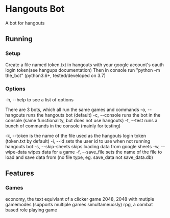 # Hangouts Bot

A bot for hangouts

## Running

### Setup

Create a file named token.txt in hangouts with your google account's oauth login token(see hangups documentation)
Then in console run "python -m the_bot" (python3.6+, tested/developed on 3.7)

### Options

-h, --help to see a list of options

There are 3 bots, which all run the same games and commands
-o, --hangouts runs the hangouts bot (default)
-c, --console runs the bot in the console (same functionality, but does not use hangouts)
-t, --test runs a bunch of commands in the console (mainly for testing)

-k, --token is the name of the file used as the hangouts login token (token.txt by default)
-i, --id sets the user id to use when not running hangouts bot
-s, --skip-sheets skips loading data from google sheets
-w, --wipe-data wipes data for a game
-f, --save_file sets the name of the file to load and save data from (no file type, eg. save_data not save_data.db)

## Features

### Games

economy, the text equivlant of a clicker game
2048, 2048 with mutiple gamemodes (supports multiple games simultameuosly)
rpg, a combat based role playing game
